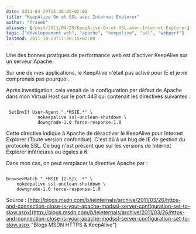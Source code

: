 ```yaml
---
date: 2011-04-29T15:26:00+02:00
title: "KeepAlive On et SSL avec Internet Explorer"
author: "franek"
aliases: [/post/2011/04/29/KeepAlive-On-et-SSL-avec-Internet-Explorer]
tags: ["développement web", "apache", "keepalive", "ssl", "webperf"]
lastmod: 2011-10-23T17:00:15+02:00
---
```

Une des bonnes pratiques de performance web est d'activer KeepAlive sur un serveur Apache.

Sur une de mes applications, le KeepAlive n'était pas activé pour IE et je ne comprenais pas pourquoi.

Après investigation, cela venait de la configuration par défaut de Apache dans mon Virtual Host sur le port 443 qui contenait les directives suivantes :

```

 SetEnvIf User-Agent ".*MSIE.*" \
            nokeepalive ssl-unclean-shutdown \
            downgrade-1.0 force-response-1.0
```

Cette directive indique à Apache de désactiver le KeepAlive pour Internet Explorer (Toute version confondue). C'est dû à un bug de IE de gestion du protocole SSL. Ce bug n'est présent que sur les versions de Internet Explorer inférieures ou égales à 6.

Dans mon cas, on peut remplacer la directive Apache par :

```

BrowserMatch ".*MSIE [2-5]\..*" \
	nokeepalive ssl-unclean-shutdown \
	downgrade-1.0 force-response-1.0
```

Source : [http://blogs.msdn.com/b/ieinternals/archive/2011/03/26/https-and-connection-close-is-your-apache-modssl-server-configuration-set-to-slow.aspx](http://blogs.msdn.com/b/ieinternals/archive/2011/03/26/https-and-connection-close-is-your-apache-modssl-server-configuration-set-to-slow.aspx "Blogs MSDN HTTPS & KeepAlive")
